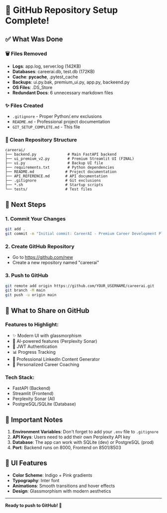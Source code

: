 # 🎉 GitHub Repository Setup Complete!

## ✅ What Was Done

### 🗑️ Files Removed
- **Logs**: app.log, server.log (142KB)
- **Databases**: careerai.db, test.db (172KB)
- **Cache**: __pycache__, .pytest_cache
- **Backups**: ui.py.bak, premium_ui.py, app.py, backeend.py
- **OS Files**: .DS_Store
- **Redundant Docs**: 6 unnecessary markdown files

### ✨ Files Created
- `.gitignore` - Proper Python/.env exclusions
- `README.md` - Professional project documentation
- `GIT_SETUP_COMPLETE.md` - This file

### 📁 Clean Repository Structure

```
careerai/
├── backend.py              # Main FastAPI backend
├── ui_premium_v2.py        # Premium Streamlit UI (FINAL)
├── ui.py                   # Backup UI file
├── requirements.txt        # Python dependencies
├── README.md              # Project documentation
├── API_REFERENCE.md       # API documentation
├── .gitignore             # Git exclusions
├── *.sh                   # Startup scripts
└── tests/                 # Test files
```

## 🚀 Next Steps

### 1. Commit Your Changes
```bash
git add .
git commit -m "Initial commit: CareerAI - Premium Career Development Platform"
```

### 2. Create GitHub Repository
- Go to https://github.com/new
- Create a new repository named "careerai"

### 3. Push to GitHub
```bash
git remote add origin https://github.com/YOUR_USERNAME/careerai.git
git branch -M main
git push -u origin main
```

## 🎯 What to Share on GitHub

### Features to Highlight:
- ✨ Modern UI with glassmorphism
- 🤖 AI-powered features (Perplexity Sonar)
- 🔐 JWT Authentication
- 📊 Progress Tracking
- 💼 Professional LinkedIn Content Generator
- 🎯 Personalized Career Coaching

### Tech Stack:
- FastAPI (Backend)
- Streamlit (Frontend)
- Perplexity Sonar (AI)
- PostgreSQL/SQLite (Database)

## 📝 Important Notes

1. **Environment Variables**: Don't forget to add your `.env` file to `.gitignore`
2. **API Keys**: Users need to add their own Perplexity API key
3. **Database**: The app can work with SQLite (dev) or PostgreSQL (prod)
4. **Port**: Backend runs on 8000, Frontend on 8501/8503

## 🎨 UI Features

- **Color Scheme**: Indigo + Pink gradients
- **Typography**: Inter font
- **Animations**: Smooth transitions and hover effects
- **Design**: Glassmorphism with modern aesthetics

---

**Ready to push to GitHub! 🚀**
